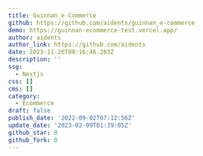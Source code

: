 ```yaml
---
title: Guinnan_e Commerce
github: https://github.com/aidents/guinnan_e-commerce
demo: https://guinnan-ecommerce-test.vercel.app/
author: aidents
author_link: https://github.com/aidents
date: 2023-11-26T08:16:46.283Z
description: ''
ssg:
  - Nextjs
css: []
cms: []
category:
  - Ecommerce
draft: false
publish_date: '2022-09-02T07:12:56Z'
update_date: '2023-02-09T01:39:05Z'
github_star: 0
github_fork: 0
---
```

